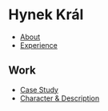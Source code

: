 # Hynek Král

- [About](02-intentional-aboutness/about.md)
- [Experience](03-curriculum-vitae/cv-dudacek.md)

## Work
- [Case Study](02-intentional-aboutness/case-study.md)
- [Character & Description](01-character-description/character-description.md)

